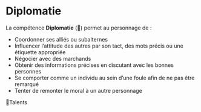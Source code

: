 # Diplomatie

La compétence **Diplomatie** (🚧) permet au personnage de :

- Coordonner ses alliés ou subalternes
- Influencer l’attitude des autres par son tact, des mots précis ou une étiquette appropriée
- Négocier avec des marchands
- Obtenir des informations précises en discutant avec les bonnes personnes
- Se comporter comme un individu au sein d’une foule afin de ne pas être remarqué
- Tenter de remonter le moral à un autre personnage

🚧Talents

